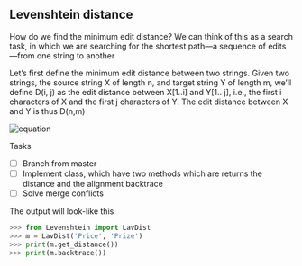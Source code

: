 ## Levenshtein distance

How do we find the minimum edit distance? We can think of this as a search task, in
which we are searching for the shortest path—a sequence of edits—from one string
to another

Let’s first define the minimum edit distance between two strings. Given two
strings, the source string X of length n, and target string Y of length m, we’ll define
D(i, j) as the edit distance between X[1..i] and Y[1.. j], i.e., the first i characters of X
and the first j characters of Y. The edit distance between X and Y is thus D(n,m)

![equation](https://qkdb.files.wordpress.com/2012/10/edit_distance.png)

Tasks
- [ ] Branch from master 
- [ ] Implement class, which have two methods which are returns the distance and the alignment backtrace
- [ ] Solve merge conflicts 

The output will look-like this

```python
>>> from Levenshtein import LavDist
>>> m = LavDist('Price', 'Prize')
>>> print(m.get_distance())
>>> print(m.backtrace())
```
